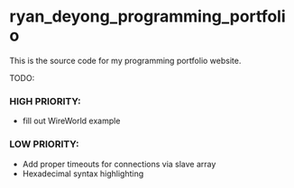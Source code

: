 # ryan_deyong_programming_portfolio #

This is the source code for my programming portfolio website.

TODO:

### HIGH PRIORITY: ###

* fill out WireWorld example

### LOW PRIORITY: ###

* Add proper timeouts for connections via slave array
* Hexadecimal syntax highlighting